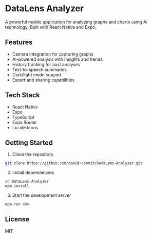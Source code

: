 # DataLens Analyzer

A powerful mobile application for analyzing graphs and charts using AI technology. Built with React Native and Expo.

## Features

- Camera integration for capturing graphs
- AI-powered analysis with insights and trends
- History tracking for past analyses
- Text-to-speech summaries
- Dark/light mode support
- Export and sharing capabilities

## Tech Stack

- React Native
- Expo
- TypeScript
- Expo Router
- Lucide Icons

## Getting Started

1. Clone the repository
```bash
git clone https://github.com/david-commit/DataLenz-Analyzer.git
```

2. Install dependencies
```bash
cd DataLenz-Analyzer
npm install
```

3. Start the development server
```bash
npm run dev
```

## License

MIT